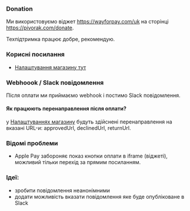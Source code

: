 ### Donation

Ми використовуємо віджет https://wayforpay.com/uk на сторінці https://pivorak.com/donate.

Техпідтримка працює добре, рекомендую.

### Корисні посилання

- [Налаштування магазину тут](https://m.wayforpay.com/uk/mportal/payed-block-configure/notice-update?id=50029)

### Webhoook / Slack повідомлення

Після оплати ми приймаємо webhook і постимо Slack повідомлення.

#### Як працюють перенаправлення після оплати?

у [Налаштуваннях магазину](https://m.wayforpay.com/uk/mportal/payed-block-configure/notice-update?id=50029) будуть здійснені перенаправлення на вказані URL-и: approvedUrl, declinedUrl, returnUrl.

### Відомі проблеми

- Apple Pay забороняє показ кнопки оплати в iframe (віджеті), можливий тільки перехід за прямим посиланням.

### Ідеї:
- зробити повідомлення неанонімними
- додати можливість вказати повідомлення яке буде опубліковане в Slack
